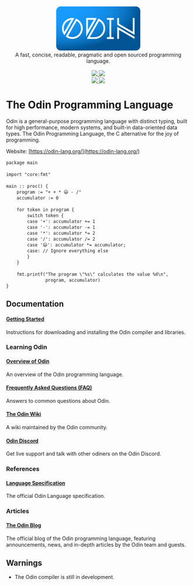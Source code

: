 <p align="center">
    <img src="misc/logo-slim.png" alt="Odin logo" height="120">
    <br/>
    A fast, concise, readable, pragmatic and open sourced programming language.
    <br/>
    <br/>
    <a href="https://github.com/odin-lang/odin/releases/latest">
        <img src="https://img.shields.io/github/release/odin-lang/odin.svg">
    </a>
    <a href="https://github.com/odin-lang/odin/releases/latest">
        <img src="https://img.shields.io/badge/platforms-Windows%20|%20Linux%20|%20macOS-green.svg">
    </a>
    <br>
    <a href="https://discord.gg/hnwN2Rj">
        <img src="https://img.shields.io/discord/568138951836172421?logo=discord">
    </a>
    <a href="https://github.com/odin-lang/odin/actions">
        <img src="https://github.com/odin-lang/odin/workflows/CI/badge.svg?branch=master&event=push">
    </a>
</p>

# The Odin Programming Language


Odin is a general-purpose programming language with distinct typing, built for high performance, modern systems, and built-in data-oriented data types. The Odin Programming Language, the C alternative for the joy of programming.

Website: [https://odin-lang.org/](https://odin-lang.org/)

```odin
package main

import "core:fmt"

main :: proc() {
	program := "+ + * 😃 - /"
	accumulator := 0

	for token in program {
		switch token {
		case '+': accumulator += 1
		case '-': accumulator -= 1
		case '*': accumulator *= 2
		case '/': accumulator /= 2
		case '😃': accumulator *= accumulator;
		case: // Ignore everything else
		}
	}

	fmt.printf("The program \"%s\" calculates the value %d\n",
	           program, accumulator)
}

```

## Documentation

#### [Getting Started](https://odin-lang.org/docs/install)

Instructions for downloading and installing the Odin compiler and libraries.

### Learning Odin

#### [Overview of Odin](https://odin-lang.org/docs/overview)

An overview of the Odin programming language.

#### [Frequently Asked Questions (FAQ)](https://odin-lang.org/docs/faq)

Answers to common questions about Odin.

#### [The Odin Wiki](https://github.com/odin-lang/Odin/wiki)

A wiki maintained by the Odin community.

#### [Odin Discord](https://discord.gg/sVBPHEv)

Get live support and talk with other odiners on the Odin Discord.

### References

#### [Language Specification](https://odin-lang.org/ref/spec)

The official Odin Language specification.

### Articles

#### [The Odin Blog](https://odin-lang.org/blog)

The official blog of the Odin programming language, featuring announcements, news, and in-depth articles by the Odin team and guests.

## Warnings

* The Odin compiler is still in development.
